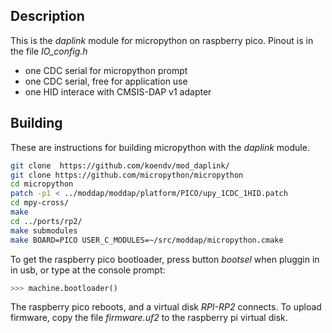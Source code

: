 ## Description

This is the _daplink_ module for micropython on raspberry pico. 
Pinout is in the file _IO_config.h_

- one CDC serial for micropython prompt
- one CDC serial, free for application use
- one HID interace with CMSIS-DAP v1 adapter

## Building

These are instructions for building micropython with the _daplink_ module.

```bash
git clone  https://github.com/koendv/mod_daplink/
git clone https://github.com/micropython/micropython
cd micropython
patch -p1 < ../moddap/moddap/platform/PICO/upy_1CDC_1HID.patch
cd mpy-cross/
make
cd ../ports/rp2/
make submodules
make BOARD=PICO USER_C_MODULES=~/src/moddap/micropython.cmake
```
To get the raspberry pico bootloader, press button _bootsel_ when pluggin in in usb, or type at the console prompt:
```python
>>> machine.bootloader()
```
The raspberry pico reboots, and a virtual disk _RPI-RP2_ connects. To upload firmware, copy the file _firmware.uf2_ to the raspberry pi virtual disk.
